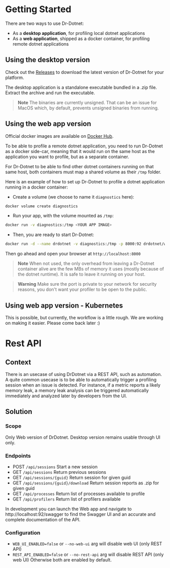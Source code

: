 # Getting Started

There are two ways to use Dr-Dotnet:
- As a **desktop application**, for profiling local dotnet applications
- As a **web application**, shipped as a docker container, for profiling remote dotnet applications

## Using the desktop version

Check out the [Releases](https://github.com/dr-dotnet/dr-dotnet/releases) to download the latest version of Dr-Dotnet for your platform.

The desktop application is a standalone executable bundled in a .zip file. Extract the archive and run the executable.

> **Note**
> The binaries are currently unsigned. That can be an issue for MacOS which, by default, prevents unsigned binaries from running.

## Using the web app version

Official docker images are available on [Docker Hub](https://hub.docker.com/r/drdotnet/web/tags).

To be able to profile a remote dotnet application, you need to run Dr-Dotnet as a docker side-car, meaning that it would run on the same host as the application you want to profile, but as a separate container. 

For Dr-Dotnet to be able to find other dotnet containers running on that same host, both containers must map a shared volume as their `/tmp` folder.

Here is an example of how to set up Dr-Dotnet to profile a dotnet application running in a docker container:

- Create a volume (we choose to name it `diagnostics` here):
```bash
docker volume create diagnostics
```
- Run your app, with the volume mounted as `/tmp`:
```bash
docker run -v diagnostics:/tmp <YOUR APP IMAGE>
```
- Then, you are ready to start Dr-Dotnet:
```bash
docker run -d --name drdotnet -v diagnostics:/tmp -p 8000:92 drdotnet/web:latest
```
Then go ahead and open your browser at `http://localhost:8000`

> **Note**
> When not used, the only overhead from leaving a Dr-Dotnet container alive are the few MBs of memory it uses (mostly because of the dotnet runtime). It is safe to leave it running on your host.   

> **Warning**
> Make sure the port is private to your network for security reasons, you don't want your profiler to be open to the public.

## Using web app version - Kubernetes

This is possible, but currently, the workflow is a little rough. We are working on making it easier. Please come back later :)

# Rest API

## Context

There is an usecase of using DrDotnet via a REST API, such as automation. A quite common usecase is to be able to automatically trigger a profiling session when an issue is detected. For instance, if a metric reports a likely memory leak, a memory leak analysis can be triggered automatically immediately and analyzed later by developers from the UI.

## Solution

### Scope
Only Web version of DrDotnet. Desktop version remains usable through UI only.

### Endpoints
- POST `/api/sessions` Start a new session
- GET `/api/sessions` Return previous sessions
- GET `/api/sessions/{guid}` Return session for given guid
- GET `/api/sessions/{guid}/download` Return session reports as .zip for given guid
- GET `/api/processes` Return list of processes available to profile
- GET `/api/profilers` Return list of profilers available

In development you can launch the Web app and navigate to http://localhost:92/swagger to find the Swagger UI and an accurate and complete documentation of the API.

### Configuration
- `WEB_UI_ENABLED=false` or `--no-web-ui` arg will disable web UI (only REST API)
- `REST_API_ENABLED=false` or `--no-rest-api` arg will disable REST API (only web UI)
  Otherwise both are enabled by default.
